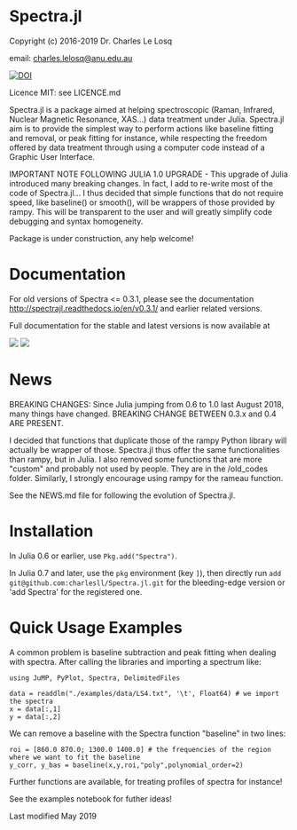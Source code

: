 # Spectra.jl

Copyright (c) 2016-2019 Dr. Charles Le Losq

email: charles.lelosq@anu.edu.au

[![DOI](https://zenodo.org/badge/doi/10.5281/zenodo.53940.svg)](http://dx.doi.org/10.5281/zenodo.53940)

Licence MIT: see LICENCE.md

Spectra.jl is a package aimed at helping spectroscopic (Raman, Infrared, Nuclear Magnetic Resonance, XAS...) data treatment under Julia. Spectra.jl aim is to provide the simplest way to perform actions like baseline fitting and removal, or peak fitting for instance, while respecting the freedom offered by data treatment through using a computer code instead of a Graphic User Interface.

IMPORTANT NOTE FOLLOWING JULIA 1.0 UPGRADE - This upgrade of Julia introduced many breaking changes. In fact, I add to re-write most of the code of Spectra.jl...
I thus decided that simple functions that do not require speed, like baseline() or smooth(), will be wrappers of those provided by rampy. This will be transparent to the user and will greatly simplify code debugging and syntax homogeneity.

Package is under construction, any help welcome!

# Documentation

For old versions of Spectra <= 0.3.1, please see the documentation http://spectrajl.readthedocs.io/en/v0.3.1/ and earlier related versions.

Full documentation for the stable and latest versions is now available at

[![](https://img.shields.io/badge/docs-latest-blue.svg)](https://charlesll.github.io/Spectra.jl/latest) [![](https://img.shields.io/badge/docs-stable-blue.svg)](https://charlesll.github.io/Spectra.jl/stable)

# News

BREAKING CHANGES: Since Julia jumping from 0.6 to 1.0 last August 2018, many things have changed. BREAKING CHANGE BETWEEN 0.3.x and 0.4 ARE PRESENT.

I decided that functions that duplicate those of the rampy Python library will actually be wrapper of those. Spectra.jl thus offer the same functionalities than rampy, but in Julia. I also removed some functions that are more "custom" and probably not used by people. They are in the /old_codes folder. Similarly, I strongly encourage using rampy for the rameau function.

See the NEWS.md file for following the evolution of Spectra.jl.

# Installation

In Julia 0.6 or earlier, use `Pkg.add("Spectra")`.

In Julia 0.7 and later, use the `pkg` environment (key `]`), then directly run `add git@github.com:charlesll/Spectra.jl.git` for the bleeding-edge version or 'add Spectra' for the registered one.

# Quick Usage Examples

A common problem is baseline subtraction and peak fitting when dealing with spectra. After calling the libraries and importing a spectrum like:


	using JuMP, PyPlot, Spectra, DelimitedFiles

	data = readdlm("./examples/data/LS4.txt", '\t', Float64) # we import the spectra
	x = data[:,1]
	y = data[:,2]


We can remove a baseline with the Spectra function "baseline" in two lines:

	roi = [860.0 870.0; 1300.0 1400.0] # the frequencies of the region where we want to fit the baseline
	y_corr, y_bas = baseline(x,y,roi,"poly",polynomial_order=2)

Further functions are available, for treating profiles of spectra for instance!

See the examples notebook for futher ideas!

Last modified May 2019
